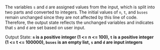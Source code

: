 The variables `s` and `d` are assigned values from the input, which is split into two parts and converted to integers. The initial values of `n`, `t`, and `buses` remain unchanged since they are not affected by this line of code. Therefore, the output state reflects the unchanged variables and indicates that `s` and `d` are set based on user input.

Output State: **`n` is a positive integer (1 <= n <= 100), `t` is a positive integer (1 <= t <= 100000), `buses` is an empty list, `s` and `d` are input integers**